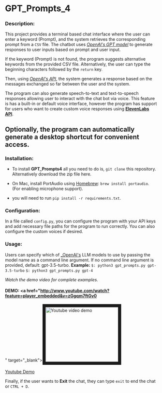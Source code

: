 # GPT_Prompts_4

### Description:
 
   This project provides a terminal based chat interface where the user can enter a keyword (Prompt), and the system retrieves the corresponding prompt from a `CSV` file.
   The chatbot uses [_OpenAI's GPT model_](https://openai.com) to generate responses to user inputs based on prompt and user input. 

   If the keyword (Prompt) is not found, the program suggests alternative keywords from the provided CSV file. Alternatively, the user can type the beginning characters followed by the `return` key.

   Then, using [_OpenAI's API_](https://openai.com), the system generates a response based on the messages exchanged so far between the user and the system. 

   The program can also generate speech-to-text and text-to-speech responses allowing user to interact with the chat bot via voice. This feature is has a built-in or default voice interface, however the program has support for users who want to create custom voice responses using [__ElevenLabs API__](https://beta.elevenlabs.io).

   Optionally, the program can automatically generate a desktop shortcut for convenient access.
---

### Installation:

   * To install __GPT_Prompts4__ all you need to do is, `git clone` this repository. Alternatively download the zip file here.

   * On Mac, install PortAudio using [Homebrew](http://brew.sh/): `brew install portaudio`.
   (For enabling microphone support).

   * you will need to run `pip install -r requirements.txt`.


### Configuration:

   In a file called `config.py`, you can configure the program with your API keys and add necessary 
   file paths for the program to run correctly. You can also configure the custom voices if desired.

### Usage:

   Users can specify which of [_OpenAI's](https://openai.com) LLM models to use by passing the model name as a command line argument. If no command line argument is provided, default: gpt-3.5-turbo.
   __Example:__ ```$: python3 gpt_prompts.py gpt-3.5-turbo```
                ```$: python3 gpt_prompts.py gpt-4```
   
   _Watch the demo video for complete examples._

   #### DEMO: <a href="http://www.youtube.com/watch?feature=player_embedded&v=zGgqm7ftGv0
   " target="_blank"><img src="http://img.youtube.com/vi/zGgqm7ftGv0/0.jpg" 
   alt="Youtube video demo" width="240" height="180" border="10" /></a>

   [Youtube Demo](https://youtu.be/zGgqm7ftGv0)

   Finally, if the user wants to __Exit__ the chat, they can type `exit` to end the chat or `CTRL + D`.


